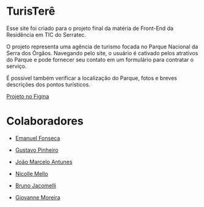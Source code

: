 # TurisTerê

Esse site foi criado para o projeto final da matéria de Front-End da Residência em TIC do Serratec.

O projeto representa uma agência de turismo focada no Parque Nacional da Serra dos Órgãos. 
Navegando pelo site, o usuário é cativado pelos atrativos do Parque e pode fornecer seu contato em um formulário para contratar o serviço. 

É possível também verificar a localização do Parque, fotos e breves descrições dos pontos turísticos.

[Projeto no Figma](https://www.figma.com/file/gSXwghjb36bHew7PHbwmid/Untitled?type=design&node-id=0%3A1&mode=design&t=9NMIkUHDFhluxAxf-1)

# Colaboradores

- [Emanuel Fonseca](https://www.linkedin.com/in/emanuel-f-2565181b6/?utm_source=share&utm_campaign=share_via&utm_content=profile&utm_medium=android_app)

- [Gustavo Pinheiro](https://www.linkedin.com/in/gustavopinheiro-/)

- [João Marcelo Antunes](https://www.linkedin.com/in/joao-marcelo-antunes/)

- [Nicolle Mello](https://www.linkedin.com/in/nimello)

- [Bruno Jacomelli](https://www.linkedin.com/in/bruno-jacomelli-80b20818a/)

- [Giovanne Moreira](https://www.linkedin.com/in/giovanne-moreira-1158b3266/?utm_source=share&utm_campaign=share_via&utm_content=profile&utm_medium=android_app)
